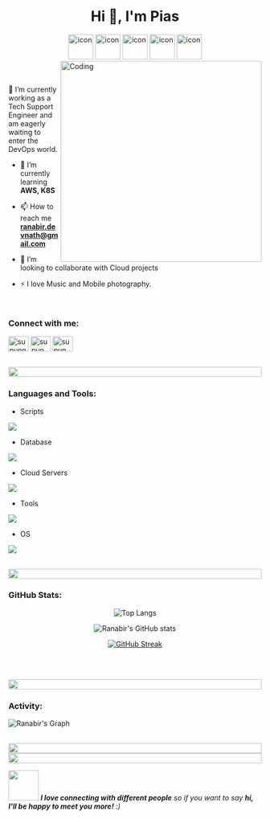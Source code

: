 <h1 align="center">Hi 👋, I'm Pias</h1>

<div align="center">
  <img src="https://techstack-generator.vercel.app/python-icon.svg" alt="icon" width="50" height="50" />
  <img src="https://techstack-generator.vercel.app/docker-icon.svg" alt="icon" width="50" height="50" />
  <img src="https://techstack-generator.vercel.app/aws-icon.svg" alt="icon" width="50" height="50" />
  <img src="https://techstack-generator.vercel.app/nginx-icon.svg" alt="icon" width="50" height="50" />
  <img src="https://techstack-generator.vercel.app/github-icon.svg" alt="icon" width="50" height="50" />
</div>

<img align="right" alt="Coding" width="400" src="https://user-images.githubusercontent.com/74038190/229223263-cf2e4b07-2615-4f87-9c38-e37600f8381a.gif">
<br><br>

🔭 I’m currently working as a Tech Support Engineer and am eagerly waiting to enter the DevOps world.

- 🌱 I’m currently learning **AWS, K8S**

- 📫 How to reach me **ranabir.devnath@gmail.com**

- 👯 I’m looking to collaborate with Cloud projects
- ⚡ I love Music and Mobile photography.


<br>
<h3 align="left">Connect with me:</h3>
<p align="left">
<a href="https://www.linkedin.com/in/ranabir-devnath-3b9611139/" target="blank"><img align="center" src="https://raw.githubusercontent.com/rahuldkjain/github-profile-readme-generator/master/src/images/icons/Social/linked-in-alt.svg" alt="supunnanayakkara" height="30" width="40" /></a>
</a>
<a href="https://www.facebook.com/pias.debnath/" target="blank"><img align="center" src="https://raw.githubusercontent.com/rahuldkjain/github-profile-readme-generator/master/src/images/icons/Social/facebook.svg" alt="supun.nanayakkaraii" height="30" width="40" /></a>
<a href="https://www.instagram.com/pias_de_vinci/" target="blank"><img align="center" src="https://raw.githubusercontent.com/rahuldkjain/github-profile-readme-generator/master/src/images/icons/Social/instagram.svg" alt="supun___lk" height="30" width="40" /></a>
</p>
<br>

<img src="https://i.imgur.com/dBaSKWF.gif" height="20" width="100%">

<h3 align="left">Languages and Tools:</h3>

- Scripts
<p align="left">
  <a href="https://skillicons.dev">
    <img src="https://skillicons.dev/icons?i=py,bash" />
  </a>
</p>



- Database
<p align="left">
  <a href="https://skillicons.dev">
    <img src="https://skillicons.dev/icons?i=mysql" />
  </a>
</p>

- Cloud Servers
<p align="left">
  <a href="https://skillicons.dev">
    <img src="https://skillicons.dev/icons?i=aws" />
  </a>
</p>

- Tools
<p align="left">
  <a href="https://skillicons.dev">
    <img src="https://skillicons.dev/icons?i=vim,github,vscode,docker,kubernetes,jenkins,githubactions,terraform,nginx" />
  </a>
</p>

- OS
<p align="left">
  <a href="https://skillicons.dev">
    <img src="https://skillicons.dev/icons?i=linux,windows" />
  </a>
</p>

<br/>

<img src="https://i.imgur.com/dBaSKWF.gif" height="20" width="100%">



<h3 align="left">GitHub Stats:</h3>




<div align="center">

![Top Langs](https://github-readme-stats.vercel.app/api/top-langs?username=pias97\&theme=midnight-purple\&show_icons=true&locale=en&layout=donut) 


![Ranabir's GitHub stats](https://github-readme-stats.vercel.app/api?username=pias97\&theme=midnight-purple\&show_icons=true\&show=reviews,prs_merged,prs_merged_percentage\&hide=contribs,issues)

[![GitHub Streak](https://streak-stats.demolab.com/?user=pias97&theme=midnight-purple)](https://git.io/streak-stats)

</div>

<br><br>

<img src="https://i.imgur.com/dBaSKWF.gif" height="20" width="100%">

<h3 align="left">Activity:</h3>

![Ranabir's Graph](https://github-readme-activity-graph.vercel.app/graph?username=pias97&custom_title=Ranabir's%20GitHub%20Activity%20Graph&bg_color=0D1117&color=7F3FBF&line=7F3FBF&point=7F3FBF&area_color=FFFFFF&title_color=FFFFFF&area=true)
<br><br>

<img src="https://i.imgur.com/dBaSKWF.gif" height="20" width="100%">

<img src="https://i.imgur.com/dBaSKWF.gif" height="20" width="100%">

<img src="https://media.giphy.com/media/LnQjpWaON8nhr21vNW/giphy.gif" width="60"> <em><b>I love connecting with different people</b> so if you want to say <b>hi, I'll be happy to meet you more!</b> :)</em>

<br>


